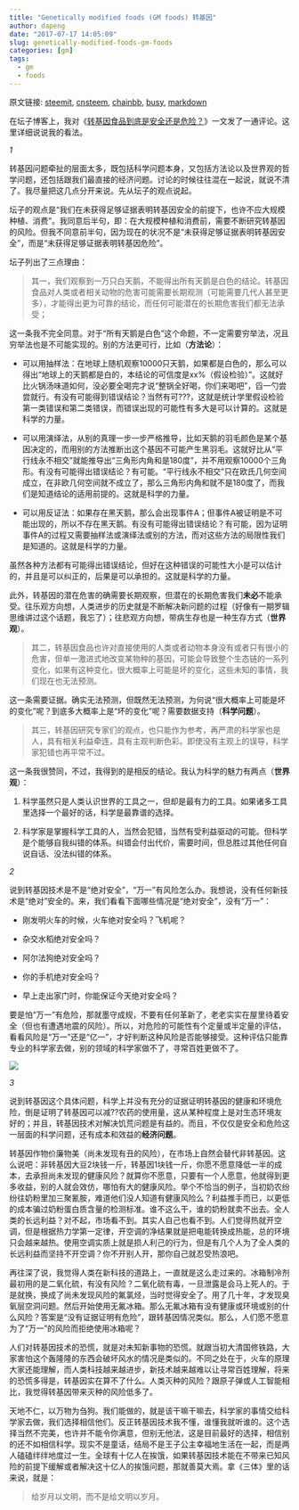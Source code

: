 ```yaml
---
title: "Genetically modified foods (GM foods) 转基因"
author: dapeng
date: "2017-07-17 14:05:09"
slug: genetically-modified-foods-gm-foods
categories: [gm]
tags: 
  - gm
  - foods
---
```


原文链接: [steemit](https://steemit.com/gm/@dapeng/genetically-modified-foods-gm-foods), [cnsteem](https://cnsteem.com/gm/@dapeng/genetically-modified-foods-gm-foods), [chainbb](https://chainbb.com/gm/@dapeng/genetically-modified-foods-gm-foods), [busy](https://busy.org/gm/@dapeng/genetically-modified-foods-gm-foods), [markdown](https://raw.githubusercontent.com/pzhaonet/steem_mirror/master/content/post/genetically-modified-foods-gm-foods.md)

在坛子博客上，我对《[转基因食品到底是安全还是危险？](https://steemit.com/cn/@tumutanzi/is-genetically-modified-food-safe-or-not)》一文发了一通评论。这里详细说说我的看法。


*1*


转基因问题牵扯的层面太多，既包括科学问题本身，又包括方法论以及世界观的哲学问题，还包括跟我们最直接的经济问题。讨论的时候往往混在一起说，就说不清了。我尽量把这几点分开来说。先从坛子的观点说起。


坛子的观点是“我们在未获得足够证据表明转基因安全的前提下，也许不应大规模种植、消费”。我同意后半句，即：在大规模种植和消费前，需要不断研究转基因的风险。但我不同意前半句，因为现在的状况不是“未获得足够证据表明转基因安全”，而是“未获得足够证据表明转基因危险”。


坛子列出了三点理由：


> 其一，我们观察到一万只白天鹅，不能得出所有天鹅是白色的结论。转基因食品对人类或者相关动物的危害可能需要长期观测（可能需要几代人甚至更多），才能得出更为可靠的结论，而任何可能潜在的长期危害我们都无法承受；


这一条我不完全同意。对于“所有天鹅是白色”这个命题，不一定需要穷举法，况且穷举法也是不可能实现的。别的方法更可行，比如（**方法论**）：


- 可以用抽样法：在地球上随机观察10000只天鹅，如果都是白色的，那么可以得出“地球上的天鹅都是白的，本结论的可信度是xx%（假设检验）”。这就好比火锅汤味道如何，没必要全喝完才说“整锅全好喝，你们来喝吧”，舀一勺尝尝就行。有没有可能得到错误结论？当然有可???，这就是统计学里假设检验第一类错误和第二类错误，而错误出现的可能性有多大是可以计算的。这就是科学的力量。


- 可以用演绎法，从别的真理一步一步严格推导，比如天鹅的羽毛颜色是某个基因决定的，而用别的方法推断出这个基因不可能产生黑羽毛。这就好比从“平行线永不相交”就能推导出“三角形内角和是180度”，并不用观察10000个三角形。有没有可能得出错误结论？有可能。“平行线永不相交”只在欧氏几何空间成立，在非欧几何空间就不成立了，那么三角形内角和就不是180度了，而我们是知道结论的适用前提的。这就是科学的力量。


- 可以用反证法：如果存在黑天鹅，那么会出现事件A；但事件A被证明是不可能出现的，所以不存在黑天鹅。有没有可能得出错误结论？有可能，因为证明事件A的过程又需要抽样法或演绎法或别的方法，而对这些方法的局限性我们是知道的。这就是科学的力量。


虽然各种方法都有可能得出错误结论，但好在这种错误的可能性大小是可以估计的，并且是可以纠正的，后果是可以承担的。这就是科学的力量。


此外，转基因的潜在危害的确需要长期观察，但潜在的长期危害我们**未必**不能承受。往乐观方向想，人类进步的历史就是不断解决新问题的过程（好像有一期罗辑思维讲过这个话题，我忘了）；往悲观方向想，带病生存也是一种生存方式（**世界观**）。


> 其二，转基因食品也许对直接使用的人类或者动物本身没有或者只有很小的危害，但单一激进式地改变某物种的基因，可能会导致整个生态链的一系列变化，如果有这种变化，很大概率上可能是坏的变化，这些未知的事情，我们现在也无法预测。


这一条需要证据。确实无法预测，但既然无法预测，为何说“很大概率上可能是坏的变化”呢？到底多大概率上是“坏的变化”呢？需要数据支持（**科学问题**）。


> 其三，转基因研究专家们的观点，也只能作为参考，再严肃的科学家也是人，具有相关利益牵连，具有主观判断色彩。即使没有主观上的误导，科学家犯错也再平常不过。


这一条我很赞同，不过，我得到的是相反的结论。我认为科学的魅力有两点（**世界观**）：


1. 科学虽然只是人类认识世界的工具之一，但却是最有力的工具。如果诸多工具里选择一个最好的话，科学是最靠谱的选择。

2. 科学家是掌握科学工具的人，当然会犯错，当然有受利益驱动的可能。但科学是个能够自我纠错的体系。纠错会付出代价，需要时间，但总胜过其他任何自说自话、没法纠错的体系。


*2*


说到转基因技术是不是“绝对安全”，“万一”有风险怎么办。我想说，没有任何新技术是“绝对”安全的。来，我们看看下面哪些情况是“绝对安全”，没有“万一”：


- 刚发明火车的时候，火车绝对安全吗？飞机呢？

- 杂交水稻绝对安全吗？

- 阿尔法狗绝对安全吗？

- 你的手机绝对安全吗？

- 早上走出家门时，你能保证今天绝对安全吗？


要是怕“万一”有危险，那就墨守成规，不要有任何革新了，老老实实在屋里待着安全（但也有遭遇地震的风险）。所以，对危险的可能性有个定量或半定量的评估，看看风险是“万一”还是“亿一”，才好判断这种风险是否能够接受。这种评估只能靠专业的科学家去做，别的领域的科学家做不了，寻常百姓更做不了。


![](http://healthy-family.org/wp-content/uploads/2013/04/GMO-foods-organic-326x245.jpg)


*3*


说到转基因这个具体问题，科学上并没有充分的证据证明转基因的健康和环境危险，倒是证明了转基因可以减??农药的使用量，这从某种程度上是对生态环境友好的；并且，转基因技术对解决饥荒问题是有益的。而且，不仅仅是安全和危险这一层面的科学问题，还有成本和效益的**经济问题**。


转基因作物价廉物美（尚未发现有丑的风险），在市场上自然会替代非转基因。这么说吧：非转基因大豆2块钱一斤，转基因1块钱一斤，你愿不愿意降低一半的成本，去承担尚未发现的健康风险？就算你不愿意，只要有一个人愿意，他就得到更多收益，别的人就会效仿，哪怕有大的健康风险。举个不恰当的例子，当初奶农纷纷往奶粉里加三聚氰胺，难道他们没人知道有健康风险么？利益推手而已，以更低的成本骗过奶粉蛋白质含量的检测标准。谁不这么干，谁的奶粉就卖不出去。全人类的长远利益？对不起，市场看不到。其实人自己也看不到。人们觉得热就开空调，但是根据热力学第一定律，开空调的净结果就是把电能转换成热能，总的环境只会越来越热。使用空调实质上就是损人利己的行为，但是有几个人为了全人类的长远利益而坚持不开空调？你不开别人开，那你自己就忍受热浪吧。


再往深了说，我觉得人类在新科技的道路上，一直就是这么走过来的。冰箱制冷剂最初用的是二氧化硫，有没有风险？二氧化硫有毒，一旦泄露是会马上死人的。于是就换，换成了尚未发现风险的氟氯烃，当时觉得安全了。用了几十年，才发现臭氧层空洞问题。然后开始使用无氟冰箱。那么无氟冰箱有没有健康或环境或别的什么风险？答案是“没有证据证明有危险”，跟转基因情况类似。那么，人们愿不愿意为了“万一”的风险而拒绝使用冰箱呢？


人们对转基因技术的恐慌，就是对未知新事物的恐慌。就跟当初大清国修铁路，大家害怕这个轰隆隆的东西会破坏风水的情况是类似的。不同之处在于，火车的原理大家还能理解，而人类科技越来越进步，新技术越来越难以让寻常百姓理解，将来的恐慌多得是，转基因实在算不了什么。人类灭种的风险？跟原子弹或人工智能相比，我觉得转基因带来灭种的风险低多了。


天地不仁，以万物为刍狗。我们能做的，就是该干嘛干嘛去，科学家的事情交给科学家去做，我们选择相信他们。反正转基因技术我不懂，谁懂我就听谁的。这个选择当然不完美，也许并不能令你满意，但别无他法，这是目前最好的选择，相信别的还不如相信科学。现实不是童话，结局不是王子公主幸福地生活在一起，而是两人磕磕绊绊地度过一生。全球有十亿人在挨饿，如果转基因技术能在不带来已知风险的前提下缓解或者解决这十亿人的挨饿问题，那就善莫大焉。拿《三体》里的话来说，就是：


>  给岁月以文明，而不是给文明以岁月。

